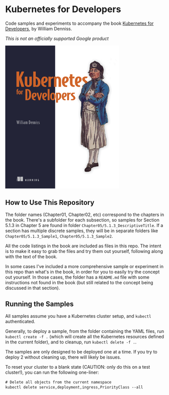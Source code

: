# Kubernetes for Developers

Code samples and experiments to accompany the book
[Kubernetes for Developers](https://www.manning.com/books/kubernetes-for-developers),
by William Denniss.

*This is not an officially supported Google product*

<img src="Denniss-Kubernetes-720.png" width="360">

## How to Use This Repository

The folder names (Chapter01, Chapter02, etc) correspond to the chapters in the book. There's a subfolder for each
subsection, so samples for Section 5.1.3 in Chapter 5 are found in folder `Chapter05/5.1.3_DescriptiveTitle`. If
a section has multiple discrete samples, they will be in separate folders like `Chapter05/5.1.3_Sample1`, 
`Chapter05/5.1.3_Sample2`.

All the code listings in the book are included as files in this repo. The intent is to make it
easy to grab the files and try them out yourself, following along with the text of the book.

In some cases I've included a more comprehensive sample or experiment in this repo than what's in
the book, in order for you to easily try the concept out yourself. In those cases, the folder
has a `README.md` file with some instructions not found in the book (but still related to
the concept being discussed in that section).

## Running the Samples

All samples assume you have a Kubernetes cluster setup, and `kubectl` authenticated.

Generally, to deploy a sample, from the folder containing the YAML files, 
run `kubectl create -f .` (which will create all the Kubernetes resources defined in the current
folder), and to cleanup, run `kubectl delete -f .`.

The samples are only designed to be deployed one at a time. If you try to deploy 2 without
cleaning up, there will likely be issues.

To reset your cluster to a blank state (CAUTION: only do this
on a test cluster!), you can run the following one-liner:

```
# Delete all objects from the current namespace
kubectl delete service,deployment,ingress,PriorityClass --all
```

